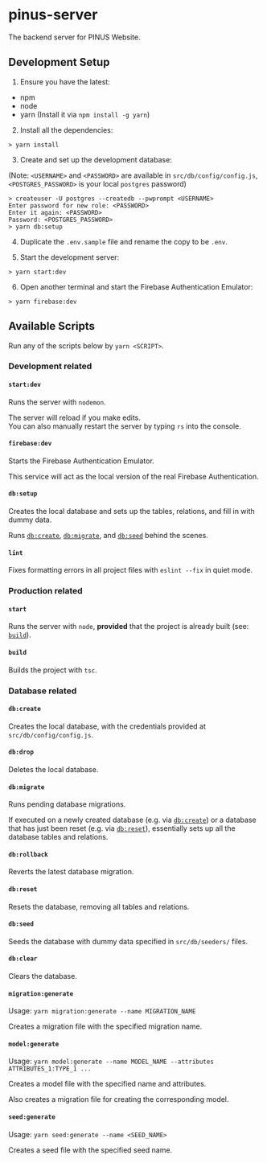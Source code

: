 # pinus-server

The backend server for PINUS Website.

## Development Setup

1. Ensure you have the latest:

- npm
- node
- yarn (Install it via `npm install -g yarn`)

2. Install all the dependencies:

```
> yarn install
```

3. Create and set up the development database:

(Note: `<USERNAME>` and `<PASSWORD>` are available in `src/db/config/config.js`,
`<POSTGRES_PASSWORD>` is your local `postgres` password)

```
> createuser -U postgres --createdb --pwprompt <USERNAME>
Enter password for new role: <PASSWORD>
Enter it again: <PASSWORD>
Password: <POSTGRES_PASSWORD>
> yarn db:setup
```

4. Duplicate the `.env.sample` file and rename the copy to be `.env`.

5. Start the development server:

```
> yarn start:dev
```

6. Open another terminal and start the Firebase Authentication Emulator:

```
> yarn firebase:dev
```

## Available Scripts

Run any of the scripts below by `yarn <SCRIPT>`.

### Development related

#### `start:dev`

Runs the server with `nodemon`.

The server will reload if you make edits.\
You can also manually restart the server by typing `rs` into the console.

#### `firebase:dev`

Starts the Firebase Authentication Emulator.

This service will act as the local version of the real Firebase Authentication.

#### `db:setup`

Creates the local database and sets up the tables, relations, and fill in with dummy
data.

Runs [`db:create`](#dbcreate), [`db:migrate`](#dbmigrate), and
[`db:seed`](#dbseed) behind the scenes.

#### `lint`

Fixes formatting errors in all project files with `eslint --fix` in quiet mode.

### Production related

#### `start`

Runs the server with `node`, **provided** that the project is already built
(see: [`build`](#build)).

#### `build`

Builds the project with `tsc`.

### Database related

#### `db:create`

Creates the local database, with the credentials provided at `src/db/config/config.js`.

#### `db:drop`

Deletes the local database.

#### `db:migrate`

Runs pending database migrations.

If executed on a newly created database (e.g. via [`db:create`](#dbcreate)) or a
database that has just been reset (e.g. via [`db:reset`](#dbreset)), essentially
sets up all the database tables and relations.

#### `db:rollback`

Reverts the latest database migration.

#### `db:reset`

Resets the database, removing all tables and relations.

#### `db:seed`

Seeds the database with dummy data specified in `src/db/seeders/` files.

#### `db:clear`

Clears the database.

#### `migration:generate`

Usage: `yarn migration:generate --name MIGRATION_NAME`

Creates a migration file with the specified migration name.

#### `model:generate`

Usage: `yarn model:generate --name MODEL_NAME --attributes ATTRIBUTES_1:TYPE_1 ...`

Creates a model file with the specified name and attributes.

Also creates a migration file for creating the corresponding model.

#### `seed:generate`

Usage: `yarn seed:generate --name <SEED_NAME>`

Creates a seed file with the specified seed name.
